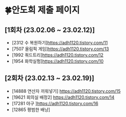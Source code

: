 # 🍀안도희 제출 페이지
## [1회차 (23.02.06 ~ 23.02.12)]
- [2312 수 복원하기]https://adh1120.tistory.com/11
- [7507 올림픽 게임]https://adh1120.tistory.com/13
- [1992 쿼드트리]https://adh1120.tistory.com/12
- [1954 화학실험]https://adh1120.tistory.com/10


## [2회차 (23.02.13 ~ 23.02.19)]
- [14888 연산자 끼워넣기] https://adh1120.tistory.com/15
- [19621 회의실 배정2] https://adh1120.tistory.com/14
- [17281 야구 ]https://adh1120.tistory.com/16
- [12865 평범한 배낭] 
